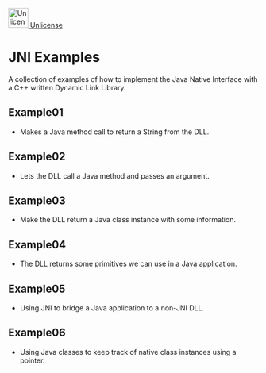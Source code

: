 <a target="_blank" href="https://unlicense.org"><img src="https://unlicense.org/pd-icon.png" alt="Unlicense" width="40"/> Unlicense</a>

# JNI Examples
A collection of examples of how to implement the Java Native Interface with a C++ written Dynamic Link Library.

## Example01
* Makes a Java method call to return a String from the DLL. 

## Example02
* Lets the DLL call a Java method and passes an argument. 

## Example03
* Make the DLL return a Java class instance with some information.

## Example04
* The DLL returns some primitives we can use in a Java application.

## Example05
* Using JNI to bridge a Java application to a non-JNI  DLL.

## Example06
* Using Java classes to keep track of native class instances using a pointer.
